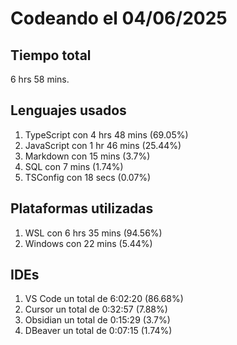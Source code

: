 # Codeando el 04/06/2025

## Tiempo total
6 hrs 58 mins.

## Lenguajes usados
1. TypeScript con 4 hrs 48 mins (69.05%)
1. JavaScript con 1 hr 46 mins (25.44%)
1. Markdown con 15 mins (3.7%)
1. SQL con 7 mins (1.74%)
1. TSConfig con 18 secs (0.07%)

## Plataformas utilizadas
1. WSL con 6 hrs 35 mins (94.56%)
1. Windows con 22 mins (5.44%)

## IDEs
1. VS Code un total de 6:02:20 (86.68%)
1. Cursor un total de 0:32:57 (7.88%)
1. Obsidian un total de 0:15:29 (3.7%)
1. DBeaver un total de 0:07:15 (1.74%)
